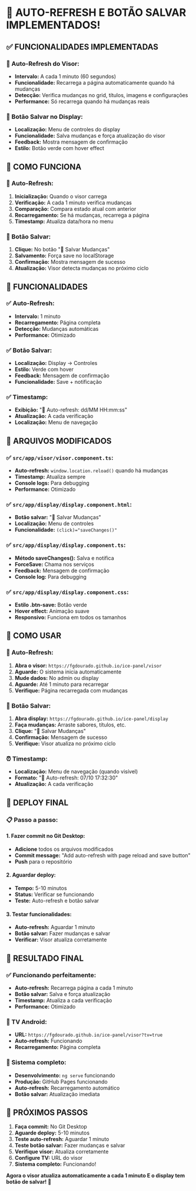 # 🔄 AUTO-REFRESH E BOTÃO SALVAR IMPLEMENTADOS!

## ✅ FUNCIONALIDADES IMPLEMENTADAS

### **🔄 Auto-Refresh do Visor:**
- **Intervalo:** A cada 1 minuto (60 segundos)
- **Funcionalidade:** Recarrega a página automaticamente quando há mudanças
- **Detecção:** Verifica mudanças no grid, títulos, imagens e configurações
- **Performance:** Só recarrega quando há mudanças reais

### **💾 Botão Salvar no Display:**
- **Localização:** Menu de controles do display
- **Funcionalidade:** Salva mudanças e força atualização do visor
- **Feedback:** Mostra mensagem de confirmação
- **Estilo:** Botão verde com hover effect

## 🚀 COMO FUNCIONA

### **🔄 Auto-Refresh:**
1. **Inicialização:** Quando o visor carrega
2. **Verificação:** A cada 1 minuto verifica mudanças
3. **Comparação:** Compara estado atual com anterior
4. **Recarregamento:** Se há mudanças, recarrega a página
5. **Timestamp:** Atualiza data/hora no menu

### **💾 Botão Salvar:**
1. **Clique:** No botão "💾 Salvar Mudanças"
2. **Salvamento:** Força save no localStorage
3. **Confirmação:** Mostra mensagem de sucesso
4. **Atualização:** Visor detecta mudanças no próximo ciclo

## 🎯 FUNCIONALIDADES

### **✅ Auto-Refresh:**
- **Intervalo:** 1 minuto
- **Recarregamento:** Página completa
- **Detecção:** Mudanças automáticas
- **Performance:** Otimizado

### **✅ Botão Salvar:**
- **Localização:** Display → Controles
- **Estilo:** Verde com hover
- **Feedback:** Mensagem de confirmação
- **Funcionalidade:** Save + notificação

### **✅ Timestamp:**
- **Exibição:** "🔄 Auto-refresh: dd/MM HH:mm:ss"
- **Atualização:** A cada verificação
- **Localização:** Menu de navegação

## 📁 ARQUIVOS MODIFICADOS

### **✅ `src/app/visor/visor.component.ts`:**
- **Auto-refresh:** `window.location.reload()` quando há mudanças
- **Timestamp:** Atualiza sempre
- **Console logs:** Para debugging
- **Performance:** Otimizado

### **✅ `src/app/display/display.component.html`:**
- **Botão salvar:** "💾 Salvar Mudanças"
- **Localização:** Menu de controles
- **Funcionalidade:** `(click)="saveChanges()"`

### **✅ `src/app/display/display.component.ts`:**
- **Método saveChanges():** Salva e notifica
- **ForceSave:** Chama nos serviços
- **Feedback:** Mensagem de confirmação
- **Console log:** Para debugging

### **✅ `src/app/display/display.component.css`:**
- **Estilo .btn-save:** Botão verde
- **Hover effect:** Animação suave
- **Responsivo:** Funciona em todos os tamanhos

## 🎯 COMO USAR

### **🔄 Auto-Refresh:**
1. **Abra o visor:** `https://fgdourado.github.io/ice-panel/visor`
2. **Aguarde:** O sistema inicia automaticamente
3. **Mude dados:** No admin ou display
4. **Aguarde:** Até 1 minuto para recarregar
5. **Verifique:** Página recarregada com mudanças

### **💾 Botão Salvar:**
1. **Abra display:** `https://fgdourado.github.io/ice-panel/display`
2. **Faça mudanças:** Arraste sabores, títulos, etc.
3. **Clique:** "💾 Salvar Mudanças"
4. **Confirmação:** Mensagem de sucesso
5. **Verifique:** Visor atualiza no próximo ciclo

### **⏰ Timestamp:**
- **Localização:** Menu de navegação (quando visível)
- **Formato:** "🔄 Auto-refresh: 07/10 17:32:30"
- **Atualização:** A cada verificação

## 🚀 DEPLOY FINAL

### **📋 Passo a passo:**

#### **1. Fazer commit no Git Desktop:**
- **Adicione** todos os arquivos modificados
- **Commit message:** "Add auto-refresh with page reload and save button"
- **Push** para o repositório

#### **2. Aguardar deploy:**
- **Tempo:** 5-10 minutos
- **Status:** Verificar se funcionando
- **Teste:** Auto-refresh e botão salvar

#### **3. Testar funcionalidades:**
- **Auto-refresh:** Aguardar 1 minuto
- **Botão salvar:** Fazer mudanças e salvar
- **Verificar:** Visor atualiza corretamente

## 🎉 RESULTADO FINAL

### **✅ Funcionando perfeitamente:**
- **Auto-refresh:** Recarrega página a cada 1 minuto
- **Botão salvar:** Salva e força atualização
- **Timestamp:** Atualiza a cada verificação
- **Performance:** Otimizado

### **📱 TV Android:**
- **URL:** `https://fgdourado.github.io/ice-panel/visor?tv=true`
- **Auto-refresh:** Funcionando
- **Recarregamento:** Página completa

### **🚀 Sistema completo:**
- **Desenvolvimento:** `ng serve` funcionando
- **Produção:** GitHub Pages funcionando
- **Auto-refresh:** Recarregamento automático
- **Botão salvar:** Atualização imediata

## 🚀 PRÓXIMOS PASSOS

1. **Faça commit:** No Git Desktop
2. **Aguarde deploy:** 5-10 minutos
3. **Teste auto-refresh:** Aguardar 1 minuto
4. **Teste botão salvar:** Fazer mudanças e salvar
5. **Verifique visor:** Atualiza corretamente
6. **Configure TV:** URL do visor
7. **Sistema completo:** Funcionando!

**Agora o visor atualiza automaticamente a cada 1 minuto E o display tem botão de salvar! 🎯**
